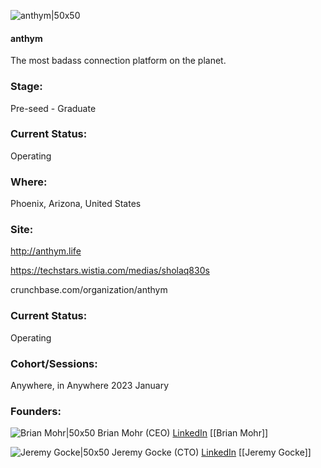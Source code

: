 

![anthym|50x50](http://apimg.techstars.com/sf/accounts/logo/Logo_4dcdf08daa26241a2c41fe7ad.png)

#### anthym
The most badass connection platform on the planet.

### Stage: 
Pre-seed - Graduate 

### Current Status: 
Operating

### Where:
Phoenix, Arizona, United States

### Site:
http://anthym.life

https://techstars.wistia.com/medias/sholaq830s

crunchbase.com/organization/anthym

### Current Status: 
Operating

### Cohort/Sessions: 
Anywhere, in Anywhere 2023 January

### Founders: 

![Brian Mohr|50x50]() Brian Mohr (CEO) [LinkedIn](https://linkedin.com/in/bmohr) [[Brian Mohr]]

![Jeremy Gocke|50x50]() Jeremy Gocke (CTO) [LinkedIn](https://linkedin.com/in/jeremygocke) [[Jeremy Gocke]]


